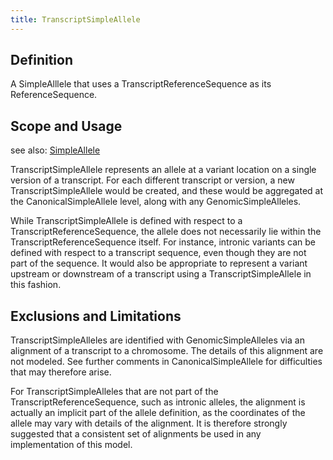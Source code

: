 ```yaml
---
title: TranscriptSimpleAllele
---
```


Definition
----------

A SimpleAlllele that uses a TranscriptReferenceSequence as its ReferenceSequence.

Scope and Usage
---------------

see also: [SimpleAllele](simple_allele.html)

TranscriptSimpleAllele represents an allele at a variant location on a single version of a transcript.  For each different transcript or version, a new TranscriptSimpleAllele would be created, and these would be aggregated at the CanonicalSimpleAllele level, along with any GenomicSimpleAlleles.

While TranscriptSimpleAllele is defined with respect to a TranscriptReferenceSequence, the allele does not necessarily lie within the TranscriptReferenceSequence itself.  For instance, intronic variants can be defined with respect to a transcript sequence, even though they are not part of the sequence.   It would also be appropriate to represent a variant upstream or downstream of a transcript using a TranscriptSimpleAllele in this fashion.

Exclusions and Limitations
--------------------------

TranscriptSimpleAlleles are identified with GenomicSimpleAlleles via an alignment of a transcript to a chromosome.  The details of this alignment are not modeled.  See further comments in CanonicalSimpleAllele for difficulties that may therefore arise.

For TranscriptSimpleAlleles that are not part of the TranscriptReferenceSequence, such as intronic alleles, the alignment is actually an implicit part of the allele definition, as the coordinates of the allele may vary with details of the alignment.  It is therefore strongly suggested that a consistent set of alignments be used in any implementation of this model.
